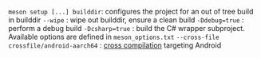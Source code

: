 
`meson setup [...] builddir`: configures the project for an out of tree build in builddir
`--wipe` : wipe out builddir, ensure a clean build
`-Ddebug=true` : perform a debug build
`-Dcsharp=true` : build the C# wrapper subproject. Available options are defined in `meson_options.txt`
`--cross-file crossfile/android-aarch64` : [cross compilation](https://mesonbuild.com/Cross-compilation.html) targeting Android
